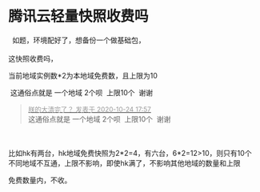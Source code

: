 # 腾讯云轻量快照收费吗


<img src="static/image/smiley/default/sweat.gif" smilieid="10" border="0" alt="" />&nbsp;&nbsp;如题，环境配好了，想备份一个做基础包，<br />
<br />
这快照收费吗，

当前地域实例数*2为本地域免费数，且上限为10<img id="aimg_kQvwY" onclick="zoom(this, this.src, 0, 0, 0)" class="zoom" src="https://cdn.jsdelivr.net/gh/hishis/forum-master/public/images/patch.gif" onmouseover="img_onmouseoverfunc(this)" onload="thumbImg(this)" border="0" alt="" />

<img src="static/image/smiley/default/lol.gif" smilieid="12" border="0" alt="" /> 这通俗点就是 一个地域 2个呗&nbsp;&nbsp;上限10个&nbsp;&nbsp;谢谢

<div class="quote"><blockquote><font size="2"><a href="https://www.hostloc.com/forum.php?mod=redirect&amp;goto=findpost&amp;pid=9346807&amp;ptid=758024" target="_blank"><font color="#999999">朕的大清完了？ 发表于 2020-10-24 17:57</font></a></font><br />
这通俗点就是 一个地域 2个呗&nbsp;&nbsp;上限10个&nbsp;&nbsp;谢谢</blockquote></div><br />
<br />
比如hk有两台，hk地域免费快照为2*2=4，有六台，6*2=12&gt;10，则只有10个<br />
不同地域不互通，上限不影响，即使hk满了，不影响其他地域的数量和上限<img id="aimg_AwTVk" onclick="zoom(this, this.src, 0, 0, 0)" class="zoom" src="https://cdn.jsdelivr.net/gh/hishis/forum-master/public/images/patch.gif" onmouseover="img_onmouseoverfunc(this)" onload="thumbImg(this)" border="0" alt="" />

免费数量内，不收。
